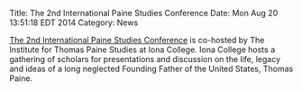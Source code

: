 Title: The 2nd International Paine Studies Conference
Date: Mon Aug  20 13:51:18 EDT 2014
Category: News

[The 2nd International Paine Studies
Conference](http://www.iona.edu/About/Iona-in-Community/Institute-for-Thomas-Paine-Studies/Scholarship/2014-Conference.aspx)
is co-hosted by The Institute for Thomas Paine Studies at Iona
College. Iona College hosts a gathering of scholars for presentations
and discussion on the life, legacy and ideas of a long neglected
Founding Father of the United States, Thomas Paine.
